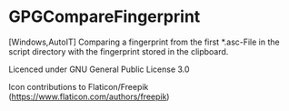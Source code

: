 # GPGCompareFingerprint
[Windows,AutoIT] Comparing a fingerprint from the first *.asc-File in the script directory with the fingerprint stored in the clipboard.

Licenced under GNU General Public License 3.0

Icon contributions to Flaticon/Freepik (https://www.flaticon.com/authors/freepik)

